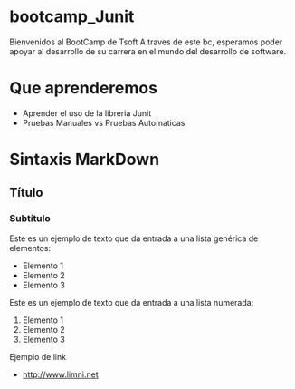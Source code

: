# bootcamp_Junit
Bienvenidos al BootCamp de Tsoft
A traves de este bc, esperamos poder apoyar al desarrollo de su carrera en el mundo del desarrollo de software.


# Que aprenderemos
 - Aprender el uso de la libreria Junit
 - Pruebas Manuales vs Pruebas Automaticas
 


# Sintaxis MarkDown

## Título
### Subtítulo
Este es un ejemplo de texto que da entrada a una lista genérica de elementos:

- Elemento 1
- Elemento 2
- Elemento 3

Este es un ejemplo de texto que da entrada a una lista numerada:

1. Elemento 1
2. Elemento 2
3. Elemento 3

Ejemplo de link
- <http://www.limni.net>

